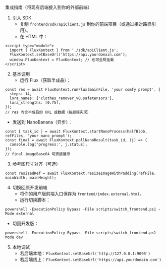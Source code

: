 集成指南（将现有后端接入到你的外部前端）

1) 引入 SDK
   - 复制 `frontend/sdk/apiClient.js` 到你的前端项目（或通过相对路径引用）。
   - 在 HTML 中：
```
<script type="module">
  import { FluxKontext } from './sdk/apiClient.js';
  FluxKontext.setBaseUrl('https://api.yourdomain.com');
  window.FluxKontext = FluxKontext; // 也可全局挂载
</script>
```

2) 基本调用
   - 运行 Flux（获取半成品）：
```
const res = await FluxKontext.runFlux(mainFile, 'your comfy prompt', {
  steps: 14,
  lora_names: ['clothes_remover_v0.safetensors'],
  lora_strengths: [0.75],
});
// res 内含半成品的 URL 或数据（按后端实现）
```

   - 发送到 NanoBanana（异步）：
```
const { task_id } = await FluxKontext.startNanoProcess(halfBlob, refFiles, 'your nano prompt');
const final = await FluxKontext.pollNanoResult(task_id, (j) => {
  console.log('progress:', j.status);
});
// final.imageBase64 可直接展示
```

3) 参考图尺寸对齐（可选）
```
const resizedRef = await FluxKontext.resizeImageWithPadding(refFile, mainWidth, mainHeight);
```

4) 切换回原开发前端
   - 将你的用户版前端入口保存为 `frontend/index.external.html`。
   - 运行切换脚本：
```
powershell -ExecutionPolicy Bypass -File scripts/switch_frontend.ps1 -Mode external
```
   - 切回开发版：
```
powershell -ExecutionPolicy Bypass -File scripts/switch_frontend.ps1 -Mode dev
```

5) 本地调试
   - 若后端本地：`FluxKontext.setBaseUrl('http://127.0.0.1:9090')`
   - 若后端线上：`FluxKontext.setBaseUrl('https://api.yourdomain.com')`


